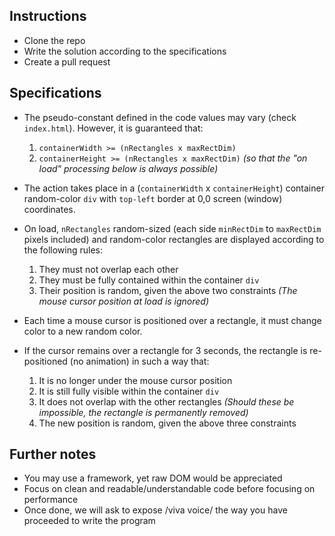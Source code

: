 Instructions
------------

- Clone the repo
- Write the solution according to the specifications
- Create a pull request

Specifications
--------------

- The pseudo-constant defined in the code values may vary (check `index.html`). However, it is guaranteed that:

	1. `containerWidth >= (nRectangles x maxRectDim)`
	2. `containerHeight >= (nRectangles x maxRectDim)` *(so that the "on load" processing below is always possible)*

- The action takes place in a (`containerWidth` x `containerHeight`) container random-color `div` with `top-left` border at 0,0 screen (window) coordinates.

- On load, `nRectangles` random-sized (each side `minRectDim` to `maxRectDim` pixels included) and random-color rectangles are displayed according to the following rules:

	1. They must not overlap each other
	2. They must be fully contained within the container `div`
	3. Their position is random, given the above two constraints *(The mouse cursor position at load is ignored)*

- Each time a mouse cursor is positioned over a rectangle, it must change color to a new random color.

- If the cursor remains over a rectangle for 3 seconds, the rectangle is re-positioned (no animation) in such a way that:

	1. It is no longer under the mouse cursor position
	2. It is still fully visible within the container `div`
	3. It does not overlap with the other rectangles *(Should these be impossible, the rectangle is permanently removed)*
	4. The new position is random, given the above three constraints

Further notes
-------------

- You may use a framework, yet raw DOM would be appreciated
- Focus on clean and readable/understandable code before focusing on performance
- Once done, we will ask to expose /viva voice/ the way you have proceeded to write the program
